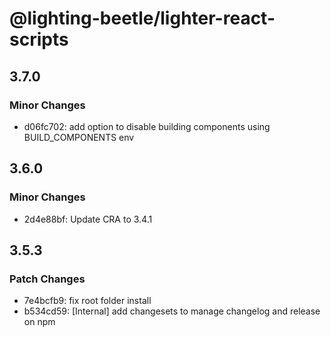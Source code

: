# @lighting-beetle/lighter-react-scripts

## 3.7.0

### Minor Changes

- d06fc702: add option to disable building components using BUILD_COMPONENTS env

## 3.6.0

### Minor Changes

- 2d4e88bf: Update CRA to 3.4.1

## 3.5.3

### Patch Changes

- 7e4bcfb9: fix root folder install
- b534cd59: [Internal] add changesets to manage changelog and release on npm
